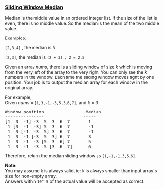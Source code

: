 ### [Sliding Window Median](https://leetcode.com/problems/sliding-window-median)

<p>Median is the middle value in an ordered integer list. If the size of the list is even, there is no middle value. So the median is the mean of the two middle value.</p>
Examples:

<p><code>[2,3,4]</code> , the median is <code>3</code></p>

<p><code>[2,3]</code>, the median is <code>(2 + 3) / 2 = 2.5</code></p>

<p>Given an array <i>nums</i>, there is a sliding window of size <i>k</i> which is moving from the very left of the array to the very right. You can only see the <i>k</i> numbers in the window. Each time the sliding window moves right by one position. Your job is to output the median array for each window in the original array.</p>

<p>For example,<br />
Given <i>nums</i> = <code>[1,3,-1,-3,5,3,6,7]</code>, and <i>k</i> = 3.</p>

<pre>
Window position                Median
---------------               -----
[1  3  -1] -3  5  3  6  7       1
 1 [3  -1  -3] 5  3  6  7       -1
 1  3 [-1  -3  5] 3  6  7       -1
 1  3  -1 [-3  5  3] 6  7       3
 1  3  -1  -3 [5  3  6] 7       5
 1  3  -1  -3  5 [3  6  7]      6
</pre>

<p>Therefore, return the median sliding window as <code>[1,-1,-1,3,5,6]</code>.</p>

<p><b>Note: </b><br />
You may assume <code>k</code> is always valid, ie: <code>k</code> is always smaller than input array&#39;s size for non-empty array.<br />
Answers within&nbsp;<code>10^-5</code>&nbsp;of the actual value will be accepted as correct.</p>
